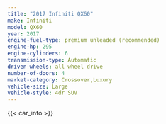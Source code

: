 ```yaml
---
title: "2017 Infiniti QX60"
make: Infiniti
model: QX60
year: 2017
engine-fuel-type: premium unleaded (recommended)
engine-hp: 295
engine-cylinders: 6
transmission-type: Automatic
driven-wheels: all wheel drive
number-of-doors: 4
market-category: Crossover,Luxury
vehicle-size: Large
vehicle-style: 4dr SUV
---
```


{{< car_info >}}
